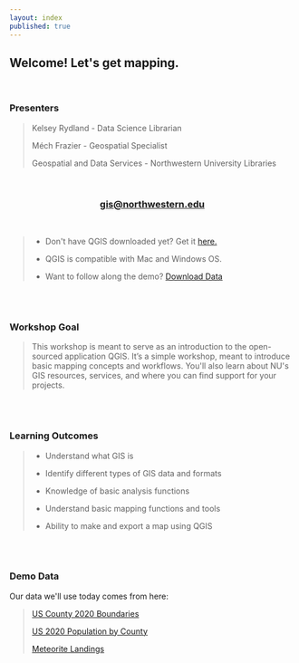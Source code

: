 ```yaml
---
layout: index
published: true
---
```


## **Welcome! Let's get mapping.** 

<br>

### **Presenters**
> Kelsey Rydland - Data Science Librarian
> 
> Méch Frazier - Geospatial Specialist
> 
> Geospatial and Data Services - Northwestern University Libraries

<br>
    
<center>
  <h3 style="color:purple;"><a href="mailto:gis@northwestern.edu?subject=GIS support"> gis@northwestern.edu </a></h3>
</center>

<br>
    
> * Don't have QGIS downloaded yet? Get it [here.](https://www.qgis.org/en/site/forusers/download.html)
> 
> * QGIS is compatible with Mac and Windows OS.
> 
> * Want to follow along the demo? [Download Data](https://nuwildcat.sharepoint.com/:u:/s/lib/rls/EW1xJ1IU0pxMkI3Pfdu50mIB_zIfueVqFwS8SBkzu2elUg?e=r6gt3I)

<br>
  <br>

### **Workshop Goal**
> This workshop is meant to serve as an introduction to the open-sourced application QGIS. It’s a simple workshop, meant to introduce basic mapping concepts and workflows. You'll also learn about NU's GIS resources, services, and where you can find support for your projects.

<br>
  <br>

### **Learning Outcomes** 
> * Understand what GIS is
> 
> * Identify different types of GIS data and formats
> 
> * Knowledge of basic analysis functions
> 
> * Understand basic mapping functions and tools 
> 
> * Ability to make and export a map using QGIS

<br>
  <br>
      
### **Demo Data**
Our data we'll use today comes from here:
> [US County 2020 Boundaries](https://data2.nhgis.org/main)
> 
> [US 2020 Population by County](https://data2.nhgis.org/main)
> 
> [Meteorite Landings](https://data.nasa.gov/Space-Science/Meteorite-Landings/gh4g-9sfh)
